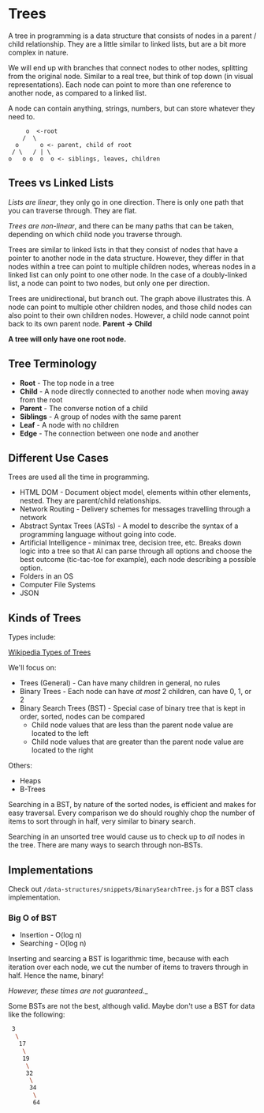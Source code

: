 # Trees

A tree in programming is a data structure that consists of nodes in a parent / child relationship. They are a little similar to linked lists, but are a bit more complex in nature.

We will end up with branches that connect nodes to other nodes, splitting from the original node. Similar to a real tree, but think of top down (in visual representations). Each node can point to more than one reference to another node, as compared to a linked list.

A node can contain anything, strings, numbers, but can store whatever they need to.

```
     o  <-root
    /  \
  o      o <- parent, child of root
 / \   / | \
o   o o  o  o <- siblings, leaves, children
```

## Trees vs Linked Lists

_Lists are linear_, they only go in one direction. There is only one path that you can traverse through. They are flat.

_Trees are non-linear_, and there can be many paths that can be taken, depending on which child node you traverse through.

Trees are similar to linked lists in that they consist of nodes that have a pointer to another node in the data structure. However, they differ in that nodes within a tree can point to multiple children nodes, whereas nodes in a linked list can only point to one other node. In the case of a doubly-linked list, a node can point to two nodes, but only one per direction.

Trees are unidirectional, but branch out. The graph above illustrates this. A node can point to multiple other children nodes, and those child nodes can also point to their own children nodes. However, a child node cannot point back to its own parent node. __Parent -> Child__

__A tree will only have one root node.__

## Tree Terminology

- __Root__ - The top node in a tree
- __Child__ - A node directly connected to another node when moving away from the root
- __Parent__ - The converse notion of a child
- __Siblings__ - A group of nodes with the same parent
- __Leaf__ - A node with no children
- __Edge__ - The connection between one node and another

## Different Use Cases

Trees are used all the time in programming.

- HTML DOM - Document object model, elements within other elements, nested. They are parent/child relationships.
- Network Routing - Delivery schemes for messages travelling through a network
- Abstract Syntax Trees (ASTs) - A model to describe the syntax of a programming language without going into code.
- Artificial Intelligence - minimax tree, decision tree, etc. Breaks down logic into a tree so that AI can parse through all options and choose the best outcome (tic-tac-toe for example), each node describing a possible option.
- Folders in an OS
- Computer File Systems
- JSON

## Kinds of Trees

Types include:

[Wikipedia Types of Trees](https://en.wikipedia.org/wiki/List_of_data_structures#Trees)

We'll focus on:

- Trees (General) - Can have many children in general, no rules
- Binary Trees - Each node can have _at most_ 2 children, can have 0, 1, or 2
- Binary Search Trees (BST) - Special case of binary tree that is kept in order, sorted, nodes can be compared
  - Child node values that are less than the parent node value are located to the left
  - Child node values that are greater than the parent node value are located to the right

Others:

- Heaps
- B-Trees

Searching in a BST, by nature of the sorted nodes, is efficient and makes for easy traversal. Every comparison we do should roughly chop the number of items to sort through in half, very similar to binary search.

Searching in an unsorted tree would cause us to check up to _all_ nodes in the tree. There are many ways to search through non-BSTs.

## Implementations

Check out `/data-structures/snippets/BinarySearchTree.js` for a BST class implementation.

### Big O of BST

- Insertion - O(log n)
- Searching - O(log n)

Inserting and searcing a BST is logarithmic time, because with each iteration over each node, we cut the number of items to travers through in half. Hence the name, binary!

_However, these times are not guaranteed.__

Some BSTs are not the best, although valid. Maybe don't use a BST for data like the following:

```bash
 3
  \
   17
    \
    19
     \
     32
      \
      34
       \
       64
```
